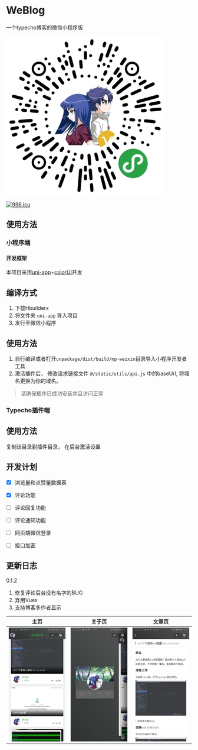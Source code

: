 # WeBlog

一个typecho博客的微信小程序版

![index](./img/code.png)

<a href="https://996.icu"><img src="https://img.shields.io/badge/link-996.icu-red.svg" alt="996.icu" /></a>

## 使用方法

### 小程序端

#### 开发框架

本项目采用[uni-app](https://uniapp.dcloud.io/component/README)+[colorUI](https://github.com/weilanwl/ColorUI)开发

## 编译方式

1. 下载Hbuilderx
2. 将文件夹 `uni-app` 导入项目
3. 发行至微信小程序

## 使用方法

1. 自行编译或者打开`unpackage/dist/build/mp-weixin`目录导入小程序开发者工具
2. 激活插件后， 修改请求链接文件 `@/static/utils/api.js` 中的baseUrl, 将域名更换为你的域名。 

> 请确保插件已成功安装并且访问正常

### Typecho插件端

## 使用方法

复制该目录到插件目录， 在后台激活设置

## 开发计划

- [x] 浏览量和点赞量数据表

- [x] 评论功能

- [ ] 评论回复功能

- [ ] 评论通知功能

- [ ] 网页端微信登录

- [ ] 接口加密

## 更新日志
0.1.2
1. 修复评论后台没有名字的BUG
2. 弃用Vuex
3. 支持博客多作者显示

| 主页  |      关于页      |  文章页 |
|:-------------:|:-------------:|:-------------:|
| ![index](./img/index.jpg) |  ![index](./img/about.jpg) | ![index](./img/article.jpg) |

